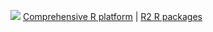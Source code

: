 [![](https://coursewhiz.org/mainsite/img/R2_logo2.png)](https://coursewhiz.org)
[Comprehensive R platform](https://rpkg.net) | [R2 R packages](https://coursewhiz.org)
